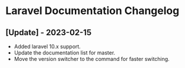 # Laravel Documentation Changelog

 ## [Update] - 2023-02-15

- Added laravel 10.x support.
- Update the documentation list for master.
- Move the version switcher to the command for faster switching.
